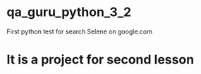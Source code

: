 # qa_guru_python_3_2
 First python test for search Selene on google.com
# It is a project for second lesson
